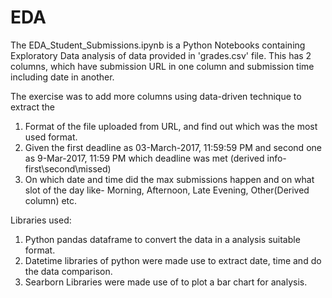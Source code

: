 # EDA

The EDA_Student_Submissions.ipynb is a Python Notebooks containing Exploratory Data analysis of data provided in 'grades.csv' file. This has 2 columns, which have submission URL in one column and submission time including date in another.

The exercise was to add more columns using data-driven technique to extract the 
1. Format of the file uploaded from URL, and find out which was the most used format.
2. Given the first deadline as 03-March-2017, 11:59:59 PM and second one as 9-Mar-2017, 11:59 PM which deadline was met (derived info- first\second\missed)
3. On which date and time did the max submissions happen and on what slot of the day like- Morning, Afternoon, Late Evening, Other(Derived column) etc.

Libraries used:
1. Python pandas dataframe to convert the data in a analysis suitable format.
2. Datetime libraries of python were made use to extract date, time and do the data comparison.
3. Searborn Libraries were made use of to plot a bar chart for analysis. 